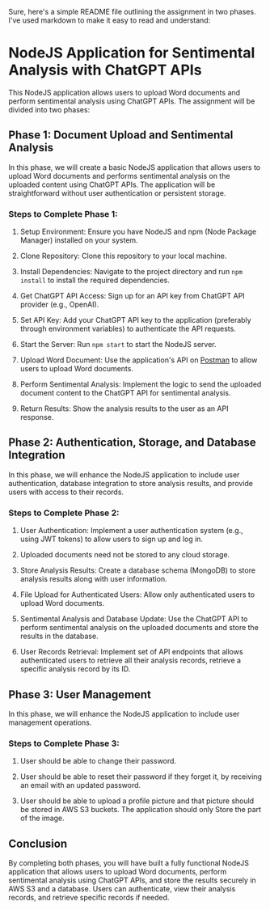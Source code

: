 Sure, here's a simple README file outlining the assignment in two phases. I've used markdown to make it easy to read and understand:

# NodeJS Application for Sentimental Analysis with ChatGPT APIs

This NodeJS application allows users to upload Word documents and perform sentimental analysis using ChatGPT APIs. The assignment will be divided into two phases:

## Phase 1: Document Upload and Sentimental Analysis

In this phase, we will create a basic NodeJS application that allows users to upload Word documents and performs sentimental analysis on the uploaded content using ChatGPT APIs. The application will be straightforward without user authentication or persistent storage.

### Steps to Complete Phase 1:

1. Setup Environment: Ensure you have NodeJS and npm (Node Package Manager) installed on your system.

2. Clone Repository: Clone this repository to your local machine.

3. Install Dependencies: Navigate to the project directory and run `npm install` to install the required dependencies.

4. Get ChatGPT API Access: Sign up for an API key from ChatGPT API provider (e.g., OpenAI).

5. Set API Key: Add your ChatGPT API key to the application (preferably through environment variables) to authenticate the API requests.

6. Start the Server: Run `npm start` to start the NodeJS server.

7. Upload Word Document: Use the application's API on [Postman](https://www.postman.com/) to allow users to upload Word documents.

8. Perform Sentimental Analysis: Implement the logic to send the uploaded document content to the ChatGPT API for sentimental analysis.

9. Return Results: Show the analysis results to the user as an API response.

## Phase 2: Authentication, Storage, and Database Integration

In this phase, we will enhance the NodeJS application to include user authentication, database integration to store analysis results, and provide users with access to their records.

### Steps to Complete Phase 2:

1. User Authentication: Implement a user authentication system (e.g., using JWT tokens) to allow users to sign up and log in.

2. Uploaded documents need not be stored to any cloud storage.

3. Store Analysis Results: Create a database schema (MongoDB) to store analysis results along with user information.

4. File Upload for Authenticated Users: Allow only authenticated users to upload Word documents.

5. Sentimental Analysis and Database Update: Use the ChatGPT API to perform sentimental analysis on the uploaded documents and store the results in the database.

6. User Records Retrieval: Implement set of API endpoints that allows authenticated users to retrieve all their analysis records, retrieve a specific analysis record by its ID.

## Phase 3: User Management

In this phase, we will enhance the NodeJS application to include user management operations.

### Steps to Complete Phase 3:

1. User should be able to change their password.

2. User should be able to reset their password if they forget it, by receiving an email with an updated password.

3. User should be able to upload a profile picture and that picture should be stored in AWS S3 buckets. The application should only Store the part of the image.

## Conclusion

By completing both phases, you will have built a fully functional NodeJS application that allows users to upload Word documents, perform sentimental analysis using ChatGPT APIs, and store the results securely in AWS S3 and a database. Users can authenticate, view their analysis records, and retrieve specific records if needed.
